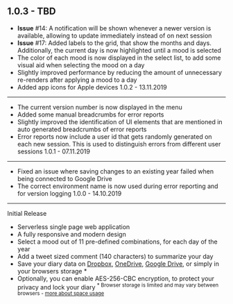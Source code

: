 1.0.3 - TBD
------------------
- **Issue** #14: A notification will be shown whenever a newer version is available, allowing to update immediately instead of on next session
- **Issue** #17: Added labels to the grid, that show the months and days. Additionally, the current day is now highlighted until a mood is selected
- The color of each mood is now displayed in the select list, to add some visual aid when selecting the mood on a day
- Slightly improved performance by reducing the amount of unnecessary re-renders after applying a mood to a day
- Added app icons for Apple devices
1.0.2 - 13.11.2019
------------------
- The current version number is now displayed in the menu
- Added some manual breadcrumbs for error reports
- Slightly improved the identification of UI elements that are mentioned in auto generated breadcrumbs of error reports
- Error reports now include a user id that gets randomly generated on each new session. This is used to distinguish errors from different user sessions
1.0.1 - 07.11.2019
------------------
- Fixed an issue where saving changes to an existing year failed when being connected to Google Drive
- The correct environment name is now used during error reporting and for version logging
1.0.0 - 14.10.2019
------------------
Initial Release
- Serverless single page web application
- A fully responsive and modern design
- Select a mood out of 11 pre-defined combinations, for each day of the year
- Add a tweet sized comment (140 characters) to summarize your day
- Save your diary data on [Dropbox](https://dropbox.com), [OneDrive](https://onedrive.live.com), [Google Drive](https://drive.google.com), or simply in your browsers storage \*
- Optionally, you can enable AES-256-CBC encryption, to protect your privacy and lock your diary
<sup>* Browser storage is limited and may vary between browsers - [more about space usage](https://gitlab.com/eggerd/pixel-diary/wikis#space-usage)</sup>

